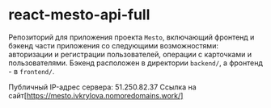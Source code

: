 # react-mesto-api-full
Репозиторий для приложения проекта `Mesto`, включающий фронтенд и бэкенд части приложения со следующими возможностями: авторизации и регистрации пользователей, операции с карточками и пользователями. Бэкенд расположен в директории `backend/`, а фронтенд - в `frontend/`. 
  
Публичный IP-адрес сервера: 51.250.82.37
Ссылка на сайт[https://mesto.ivkrylova.nomoredomains.work/]

